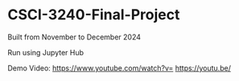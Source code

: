 # CSCI-3240-Final-Project
Built from November to December 2024

Run using Jupyter Hub

Demo Video:
https://www.youtube.com/watch?v=<w2ecM0tUOqc>
https://youtu.be/<w2ecM0tUOqc>
